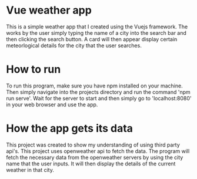 # Vue weather app

This is a simple weather app that I created using the Vuejs framework. The works by the user simply 
typing the name of a city into the search bar and then clicking the search button. A card will then
appear display certain meteorlogical details for the city that the user searches.

# How to run

To run this program, make sure you have npm installed on your machine. Then simply navigate into the projects
directory and run the command 'npm run serve'. Wait for the server to start and then simply go to 'localhost:8080'
in your web browser and use the app.

# How the app gets its data

This project was created to show my understanding of using third party api's. This project uses openweather api
to fetch the data. The program will fetch the necessary data from the openweather servers by using the city name
that the user inputs. It will then display the details of the current weather in that city.
